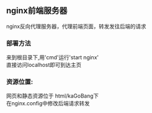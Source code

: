 ## nginx前端服务器
nginx反向代理服务器，代理前端页面，转发发往后端的请求
### 部署方法
来到根目录下,用'cmd'运行'start nginx' <br>
直接访问localhost即可到达主页
### 资源位置:
网页和静态资源位于 html/kaGoBang下 <br>
在nginx.config中修改后端请求转发



